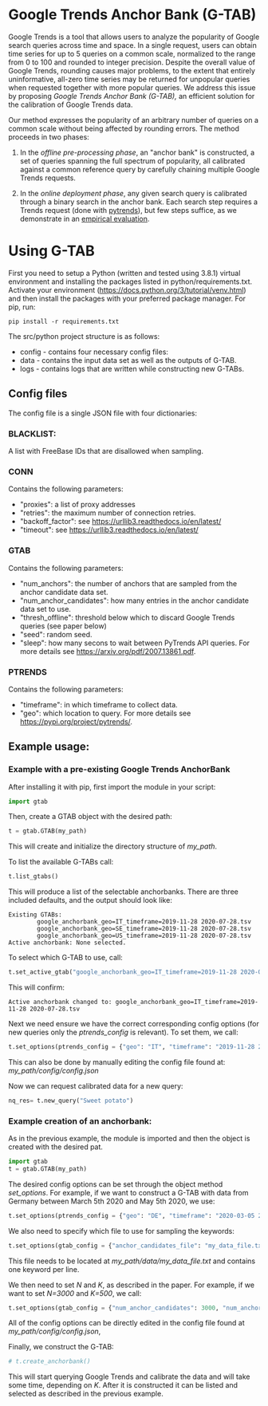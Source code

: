 # Google Trends Anchor Bank (G-TAB)

Google Trends is a tool that allows users to analyze the popularity of Google search queries across time and space.
In a single request, users can obtain time series for up to 5 queries on a common scale, normalized to the range from 0 
to 100 and rounded to integer precision.
Despite the overall value of Google Trends, rounding causes major problems, to the extent that entirely uninformative, 
all-zero time series may be returned for unpopular queries when requested together with more popular queries.
We address this issue by proposing
*Google Trends Anchor Bank (G-TAB),*
an efficient solution for the calibration of Google Trends data.

Our method expresses the popularity of an arbitrary number of queries on a common scale without being affected by 
rounding errors.
The method proceeds in two phases:

1.  In the *offline pre-processing phase*, an "anchor bank" is constructed, a set of queries spanning the full spectrum 
of popularity, all calibrated against a common reference query by carefully chaining multiple Google Trends requests.

2. In the *online deployment phase*, any given search query is calibrated through a binary search in the anchor bank.
Each search step requires a Trends request (done with [pytrends](https://github.com/GeneralMills/pytrends)), but few
 steps suffice, as we demonstrate in an [empirical evaluation](https://arxiv.org/abs/2007.13861).

# Using G-TAB

First you need to setup a Python (written and tested using 3.8.1) virtual environment and installing the packages listed
in python/requirements.txt. Activate your environment (https://docs.python.org/3/tutorial/venv.html) and then install 
the packages with your preferred package manager. 
For pip, run:

~~~
pip install -r requirements.txt
~~~

The src/python project structure is as follows:
- config - contains four necessary config files:
- data - contains the input data set as well as the outputs of G-TAB.
- logs - contains logs that are written while constructing new G-TABs.

## Config files 
The config file is a single JSON file with four dictionaries:

### BLACKLIST:
A list with FreeBase IDs that are disallowed when sampling.

### CONN
Contains the following parameters:
- "proxies": a list of proxy addresses
- "retries": the maximum number of connection retries.
- "backoff_factor": see https://urllib3.readthedocs.io/en/latest/
- "timeout": see https://urllib3.readthedocs.io/en/latest/

### GTAB
Contains the following parameters:
- "num_anchors": the number of anchors that are sampled from the anchor candidate data set.
- "num_anchor_candidates": how many entries in the anchor candidate data set to use.
- "thresh_offline": threshold below which to discard Google Trends queries (see paper below)
- "seed": random seed.
- "sleep": how many secons to wait between PyTrends API queries.
For more details see https://arxiv.org/pdf/2007.13861.pdf.

### PTRENDS
Contains the following parameters:
- "timeframe": in which timeframe to collect data.
- "geo": which location to query.
For more details see https://pypi.org/project/pytrends/.


## Example usage:

### Example with a pre-existing Google Trends AnchorBank
After installing it with pip, first import the module in your script:
~~~python
import gtab
~~~

Then, create a GTAB object with the desired path:
~~~python
t = gtab.GTAB(my_path)
~~~
This will create and initialize the directory structure of *my_path*.

To list the available G-TABs call:
~~~python
t.list_gtabs()
~~~
This will produce a list of the selectable anchorbanks. There are three included defaults, and the output should look like:
~~~
Existing GTABs:
        google_anchorbank_geo=IT_timeframe=2019-11-28 2020-07-28.tsv
        google_anchorbank_geo=SE_timeframe=2019-11-28 2020-07-28.tsv
        google_anchorbank_geo=US_timeframe=2019-11-28 2020-07-28.tsv
Active anchorbank: None selected.
~~~

To select which G-TAB to use, call:
~~~python
t.set_active_gtab("google_anchorbank_geo=IT_timeframe=2019-11-28 2020-07-28.tsv")
~~~
This will confirm:
~~~
Active anchorbank changed to: google_anchorbank_geo=IT_timeframe=2019-11-28 2020-07-28.tsv
~~~

Next we need ensure we have the correct corresponding config options (for new queries only the *ptrends_config* is relevant). To set them, we call:
~~~python
t.set_options(ptrends_config = {"geo": "IT", "timeframe": "2019-11-28 2020-07-28" })
~~~
This can also be done by manually editing the config file found at: *my_path/config/config.json*

Now we can request calibrated data for a new query:
~~~python
nq_res= t.new_query("Sweet potato")
~~~


### Example creation of an anchorbank:
As in the previous example, the module is imported and then the object is created with the desired pat.
~~~python
import gtab
t = gtab.GTAB(my_path)
~~~

The desired config options can be set through the object method *set_options*. For example, if we want to construct a G-TAB with data from Germany between March 5th 2020 and May 5th 2020, we use:

~~~python
t.set_options(ptrends_config = {"geo": "DE", "timeframe": "2020-03-05 2020-05-05"})
~~~

We also need to specify which file to use for sampling the keywords:

~~~python
t.set_options(gtab_config = {"anchor_candidates_file": "my_data_file.txt"})
~~~
This file needs to be located at *my_path/data/my_data_file.txt* and contains one keyword per line.

We then need to set *N* and *K*, as described in the paper. For example, if we want to set *N=3000* and *K=500*, we call:
~~~python
t.set_options(gtab_config = {"num_anchor_candidates": 3000, "num_anchors": 500})
~~~

All of the config options can be directly edited in the config file found at *my_path/config/config.json*,

Finally, we construct the G-TAB:
~~~python
# t.create_anchorbank()
~~~
This will start querying Google Trends and calibrate the data and will take some time, depending on *K*. After it is constructed it can be listed and selected as described in the previous example.  


